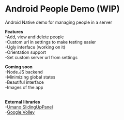 # Android People Demo (WIP)

Android Native demo for managing people in a server<br>

<b>Features</b><br>
-Add, view and delete people<br>
-Custom url in settings to make testing easier<br>
-Ugly interface (working on it)<br>
-Orientation support<br>
-Set custom server url from settings


<b>Coming soon</b><br>
-Node.JS backend<br>
-Minimizing global states<br>
-Beautiful interface<br>
-Images of the app<br>
<br>

<b>External libraries</b><br>
-[Umano SlidingUpPanel](https://github.com/umano/AndroidSlidingUpPanel)<br>
-[Google Volley](https://github.com/google/volley)
